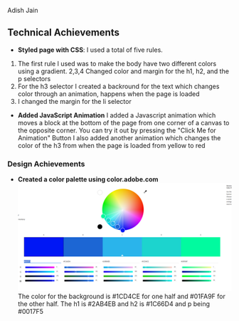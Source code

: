 Adish Jain


## Technical Achievements
- **Styled page with CSS**:  I used a total of five rules.
1. The first rule I used was to make the body have two different colors using a gradient. 
2,3,4 Changed color and margin for the h1, h2, and the p selectors
5. For the h3 selector I created a backround for the text which changes color through an animation, happens when the page is loaded
6. I changed the margin for the li selector

- **Added JavaScript Animation**
I added a Javascript animation which moves a block at the bottom of the page from one corner of a canvas to the opposite corner. You can try it out by pressing the "Click Me for Animation" Button
I also added another animation which changes the color of the h3 from when the page is loaded from yellow to red

### Design Achievements
- **Created a color palette using color.adobe.com**
![Color palette image](image.png)
The color for the background is #1CD4CE for one half and #01FA9F for the other half. The h1 is #2AB4EB and h2 is #1C66D4 and p being #0017F5
